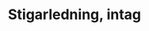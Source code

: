 ---
title: 'Stigarledning, intag'
symbol_image: 'symbols/insats/38.svg'
weight: 38
card: true
card_color: 'bg-symbol-blue'
---
